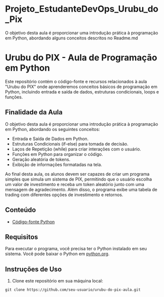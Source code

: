 # Projeto_EstudanteDevOps_Urubu_do_Pix
O objetivo desta aula é proporcionar uma introdução prática à programação em Python, abordando alguns conceitos descritos no Readme.md


# Urubu do PIX - Aula de Programação em Python

Este repositório contém o código-fonte e recursos relacionados à aula "Urubu do PIX" onde aprenderemos conceitos básicos de programação em Python, incluindo entrada e saída de dados, estruturas condicionais, loops e funções.

## Finalidade da Aula

O objetivo desta aula é proporcionar uma introdução prática à programação em Python, abordando os seguintes conceitos:

- Entrada e Saída de Dados em Python.
- Estruturas Condicionais (if-else) para tomada de decisão.
- Laços de Repetição (while) para criar interações com o usuário.
- Funções em Python para organizar o código.
- Geração aleatória de tokens.
- Exibição de informações formatadas na tela.

Ao final desta aula, os alunos devem ser capazes de criar um programa simples que simula um sistema de PIX, permitindo que o usuário escolha um valor de investimento e receba um token aleatório junto com uma mensagem de agradecimento. Além disso, o programa exibe uma tabela de trading com diferentes opções de investimento e retornos.

## Conteúdo

- [Código-fonte Python](main.py)

## Requisitos

Para executar o programa, você precisa ter o Python instalado em seu sistema. Você pode baixar o Python em [python.org](https://www.python.org/downloads/).

## Instruções de Uso

1. Clone este repositório em sua máquina local:

```shell
git clone https://github.com/seu-usuario/urubu-do-pix-aula.git
